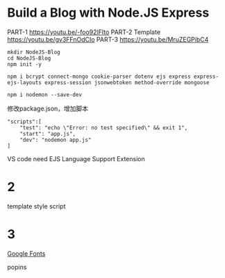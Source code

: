 
# Build a Blog with Node.JS Express

PART-1   https://youtu.be/-foo92lFIto
PART-2  Template https://youtu.be/gv3FFnOdCIo
PART-3  https://youtu.be/MruZEGPibC4


```
mkdir NodeJS-Blog
cd NodeJS-Blog
npm init -y

npm i bcrypt connect-mongo cookie-parser dotenv ejs express express-ejs-layouts express-session jsonwebtoken method-override mongoose

npm i nodemon --save-dev

```

修改package.json，增加脚本

```
"scripts":[
    "test": "echo \"Error: no test specified\" && exit 1",
    "start": "app.js",
    "dev": "nodemon app.js"
]
```

VS code need
EJS Language Support Extension

# 2

template
style
script

# 3
[Google Fonts](https://fonts.google.com/)

popins














